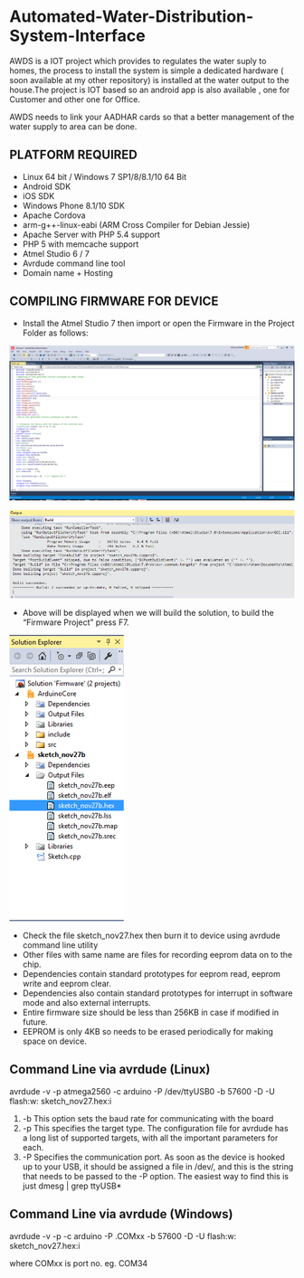 # Automated-Water-Distribution-System-Interface

AWDS is a IOT project which provides to regulates the water suply to homes, the process to install the system is simple a dedicated hardware ( soon available at my other repository)  is installed at the water output to the house.The project is IOT based so an android app is also available , one for Customer and other one for Office.

AWDS needs to link your AADHAR cards so that a better management of the water supply to area can be done.


## PLATFORM REQUIRED
* Linux 64 bit / Windows 7 SP1/8/8.1/10 64 Bit
* Android SDK
* iOS SDK
* Windows Phone 8.1/10 SDK
* Apache Cordova
* arm-g++-linux-eabi (ARM Cross Compiler for Debian Jessie)
* Apache Server with PHP 5.4 support
* PHP 5 with memcache support
* Atmel Studio 6 / 7
* Avrdude command line tool
* Domain name + Hosting

## COMPILING FIRMWARE FOR DEVICE 
* Install the Atmel Studio 7 then import or open the Firmware in the Project Folder as follows:

![alt_text](/screenshots/atmel_studio.png) 

![alt_text](/screenshots/compile_success.png)

* Above will be displayed when we will build the solution, to build the “Firmware Project” press F7.

![alt_text](/screenshots/file_tree.png)

* Check the file sketch_nov27.hex then burn it to device using avrdude command line utility
* Other files with same name are files for recording eeprom data on to the chip.
* Dependencies contain standard prototypes for eeprom read, eeprom write and eeprom clear.
* Dependencies also contain standard prototypes for interrupt in software mode and also external interrupts.
* Entire firmware size should be less than 256KB in case if modified in future.
* EEPROM is only 4KB so needs to be erased periodically for making space on device.


 
## Command Line via avrdude (Linux)

avrdude -v -p atmega2560 -c arduino -P /dev/ttyUSB0 -b 57600 -D -U flash:w: sketch_nov27.hex:i

1. -b This option sets the baud rate for communicating with the board
2. -p This specifies the target type. The configuration file for avrdude has a long list of supported targets, with all the important parameters for each. 
3. -P Specifies the communication port. As soon as the device is hooked up to your USB, it should be assigned a file in /dev/, and this is the string that needs to be passed to the -P option. The easiest way to find this is just
dmesg | grep ttyUSB*

## Command Line via avrdude (Windows)
avrdude -v -p -c arduino -P .COMxx -b 57600 -D -U flash:w: sketch_nov27.hex:i

where COMxx is port no. eg. COM34

